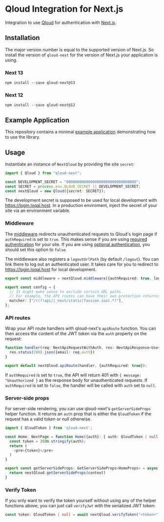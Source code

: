 # Qloud Integration for Next.js

Integration to use [Qloud](https://qloud.network) for authentication with [Next.js](https://nextjs.org).

## Installation

The major version number is equal to the supported version of Next.js. So install the version of `qloud-next` for the
version of Next.js your application is using.

### Next 13

```shell
npm install --save qloud-next@13
```

### Next 12

```shell
npm install --save qloud-next@12
```

## Example Application

This repository contains a minimal [example application](./example/) demonstrating how to use the library.

## Usage

Instantiate an instance of `NextQloud` by providing the site `secret`:

```typescript
import { Qloud } from "qloud-next";

const DEVELOPMENT_SECRET = "00000000000000000000000000000000";
const SECRET = process.env.QLOUD_SECRET || DEVELOPMENT_SECRET;
const nextQloud = new Qloud({secret: SECRET});
```

The development secret is supposed to be used for local development with https://login.loqal.host. In a production
enviroment, inject the secret of your site via an environment variable.

### Middleware

The [middleware](https://nextjs.org/docs/advanced-features/middleware) redirects unauthenticated requests to Qloud's
login page if `authRequired` is set to `true`. This makes sense if you are
using [required authentication](https://docs.qloud.network/configuration/authentication-mode) for your site. If you
are using [optional authentication](https://docs.qloud.network/configuration/authentication-mode), you should set this option to `false`.

The middleware also registers a `logoutUrlPath` (by default `/logout`). You can link there to log out an authenticated
user. It takes care for you to redirect to https://login.loqal.host for local development.

```typescript
export const middleware = nextQloud.middleware({authRequired: true, logoutUrlPath: "/logout"});

export const config = {
  // It might make sense to exclude certain URL paths.
  // For example, the API routes can have their own protection returning a JSON response.
  matcher: ["/((?!api/|_next/static|favicon.ico).*)"],
};
```

### API routes

Wrap your API route handlers with qloud-next's `apiRoute` function. You can then access the content of the JWT token via
the `auth` property on the request:

```typescript
function handler(req: NextApiRequestWithAuth, res: NextApiResponse<UserData>) {
  res.status(200).json({email: req.auth})
}

export default nextQloud.apiRoute(handler, {authRequired: true});
```

If `authRequired` is set to `true`, the API will return 401 with `{ message: "Unauthorized }` as the response body for
unauthenticated requests. If `authRequired` is set to `false`, the handler will be called with `auth` set to `null`.

### Server-side props

For server-side rendering, you can use qloud-next's `getServerSideProps` helper function. It returns
an `auth` prop that is either the `QloudToken` if the request has a valid token or null otherwise.

```typescript jsx
import { QloudToken } from 'qloud-next';

const Home: NextPage = function Home({auth}: { auth: QloudToken | null }) {
  const token = JSON.stringify(auth);
  return (
    <pre>{token}</pre>
  )
}

export const getServerSideProps: GetServerSideProps<HomeProps> = async (context) => {
  return nextQloud.getServerSideProps(context)
}
```

### Verify Token

If you only want to verify the token yourself without using any of the helper functions above, you can just
call `verifyJwt` with the serialized JWT token:

```typescript
const token: QloudToken | null = await nextQloud.verifyToken("<token>");
```
